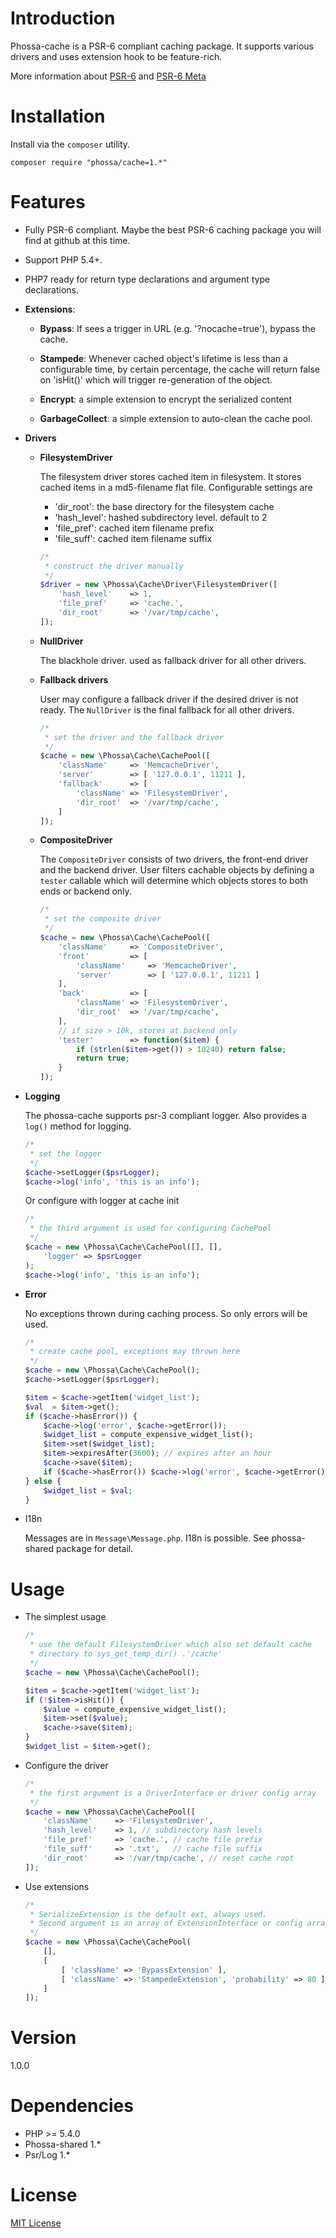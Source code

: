 # Introduction

Phossa-cache is a PSR-6 compliant caching package. It supports various drivers
and uses extension hook to be feature-rich.

More information about [PSR-6](http://www.php-fig.org/psr/psr-6/) and
[PSR-6 Meta](http://www.php-fig.org/psr/psr-6/meta/)

# Installation

Install via the `composer` utility.

```
composer require "phossa/cache=1.*"
```

# Features

- Fully PSR-6 compliant. Maybe the best PSR-6 caching package you will find
  at github at this time.

- Support PHP 5.4+.

- PHP7 ready for return type declarations and argument type declarations.

- **Extensions**:

  - **Bypass**: If sees a trigger in URL (e.g. '?nocache=true'), bypass the
    cache.

  - **Stampede**: Whenever cached object's lifetime is less than a configurable
    time, by certain percentage, the cache will return false on 'isHit()' which
    will trigger re-generation of the object.

  - **Encrypt**: a simple extension to encrypt the serialized content

  - **GarbageCollect**: a simple extension to auto-clean the cache pool.

- **Drivers**

  - **FilesystemDriver**

    The filesystem driver stores cached item in filesystem. It stores cached
    items in a md5-filename flat file. Configurable settings are

    - 'dir_root': the base directory for the filesystem cache
    - 'hash_level': hashed subdirectory level. default to 2
    - 'file_pref': cached item filename prefix
    - 'file_suff': cached item filename suffix

    ```php
    /*
     * construct the driver manually
     */
    $driver = new \Phossa\Cache\Driver\FilesystemDriver([
        'hash_level'    => 1,
        'file_pref'     => 'cache.',
        'dir_root'      => '/var/tmp/cache',
    ]);
    ```

  - **NullDriver**

    The blackhole driver. used as fallback driver for all other drivers.

  - **Fallback drivers**

    User may configure a fallback driver if the desired driver is not ready.
    The `NullDriver` is the final fallback for all other drivers.

    ```php
    /*
     * set the driver and the fallback driver
     */
    $cache = new \Phossa\Cache\CachePool([
        'className'     => 'MemcacheDriver',
        'server'        => [ '127.0.0.1', 11211 ],
        'fallback'      => [
            'className' => 'FilesystemDriver',
            'dir_root'  => '/var/tmp/cache',
        ]
    ]);
    ```
  - **CompositeDriver**

    The `CompositeDriver` consists of two drivers, the front-end driver and
    the backend driver. User filters cachable objects by defining a `tester`
    callable which will determine which objects stores to both ends or backend
    only.

    ```php
    /*
     * set the composite driver
     */
    $cache = new \Phossa\Cache\CachePool([
        'className'     => 'CompositeDriver',
        'front'         => [
            'className'     => 'MemcacheDriver',
            'server'        => [ '127.0.0.1', 11211 ]
        ],
        'back'          => [
            'className' => 'FilesystemDriver',
            'dir_root'  => '/var/tmp/cache',
        ],
        // if size > 10k, stores at backend only
        'tester'        => function($item) {
            if (strlen($item->get()) > 10240) return false;
            return true;
        }
    ]);
    ```
- **Logging**

  The phossa-cache supports psr-3 compliant logger. Also provides a `log()`
  method for logging.

  ```php
  /*
   * set the logger
   */
  $cache->setLogger($psrLogger);
  $cache->log('info', 'this is an info');
  ```

  Or configure with logger at cache init

  ```php
  /*
   * the third argument is used for configuring CachePool
   */
  $cache = new \Phossa\Cache\CachePool([], [],
      'logger' => $psrLogger
  );
  $cache->log('info', 'this is an info');
  ```

- **Error**

  No exceptions thrown during caching process. So only errors will be used.

  ```php
  /*
   * create cache pool, exceptions may thrown here
   */
  $cache = new \Phossa\Cache\CachePool();
  $cache->setLogger($psrLogger);

  $item = $cache->getItem('widget_list');
  $val  = $item->get();
  if ($cache->hasError()) {
      $cache->log('error', $cache->getError());
      $widget_list = compute_expensive_widget_list();
      $item->set($widget_list);
      $item->expiresAfter(3600); // expires after an hour
      $cache->save($item);
      if ($cache->hasError()) $cache->log('error', $cache->getError());
  } else {
      $widget_list = $val;
  }
  ```

- I18n

  Messages are in `Message\Message.php`. I18n is possible. See phossa-shared
  package for detail.

# Usage

- The simplest usage

    ```php
    /*
     * use the default FilesystemDriver which also set default cache
     * directory to sys_get_temp_dir() .'/cache'
     */
    $cache = new \Phossa\Cache\CachePool();

    $item = $cache->getItem('widget_list');
    if (!$item->isHit()) {
        $value = compute_expensive_widget_list();
        $item->set($value);
        $cache->save($item);
    }
    $widget_list = $item->get();
    ```
- Configure the driver

    ```php
    /*
     * the first argument is a DriverInterface or driver config array
     */
    $cache = new \Phossa\Cache\CachePool([
        'className'     => 'FilesystemDriver',
        'hash_level'    => 1, // subdirectory hash levels
        'file_pref'     => 'cache.', // cache file prefix
        'file_suff'     => '.txt',   // cache file suffix
        'dir_root'      => '/var/tmp/cache', // reset cache root
    ]);
    ```

- Use extensions

    ```php
    /*
     * SerializeExtension is the default ext, always used.
     * Second argument is an array of ExtensionInterface or config array
     */
    $cache = new \Phossa\Cache\CachePool(
        [],
        [
            [ 'className' => 'BypassExtension' ],
            [ 'className' => 'StampedeExtension', 'probability' => 80 ]
        ]
    ]);
    ```

# Version
1.0.0

# Dependencies

- PHP >= 5.4.0
- Phossa-shared 1.*
- Psr/Log 1.*

# License
[MIT License](http://spdx.org/licenses/MIT)